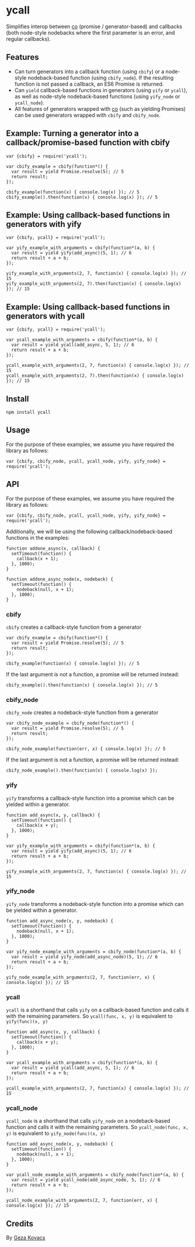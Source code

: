 # ycall

Simplifies interop between [co](https://www.npmjs.com/package/co) (promise / generator-based) and callbacks (both node-style nodebacks where the first parameter is an error, and regular callbacks).

## Features

* Can turn generators into a callback function (using `cbify`) or a node-style nodeback-based function (using `cbify_node`). If the resulting function is not passed a callback, an ES6 Promise is returned.
* Can `yield` callback-based functions in generators (using `yify` or `ycall`), as well as node-style nodeback-based functions (using `yify_node` or `ycall_node`).
* All features of generators wrapped with [co](https://www.npmjs.com/package/co) (such as yielding Promises) can be used generators wrapped with `cbify` and `cbify_node`.

## Example: Turning a generator into a callback/promise-based function with cbify

```
var {cbify} = require('ycall');

var cbify_example = cbify(function*() {
  var result = yield Promise.resolve(5); // 5
  return result;
});

cbify_example(function(x) { console.log(x) }); // 5
cbify_example().then(function(x) { console.log(x) }); // 5
```

## Example: Using callback-based functions in generators with yify

```
var {cbify, ycall} = require('ycall');

var yify_example_with_arguments = cbify(function*(a, b) {
  var result = yield yify(add_async)(5, 1); // 6
  return result + a + b;
});

yify_example_with_arguments(2, 7, function(x) { console.log(x) }); // 15
yify_example_with_arguments(2, 7).then(function(x) { console.log(x) }); // 15
```

## Example: Using callback-based functions in generators with ycall

```
var {cbify, ycall} = require('ycall');

var ycall_example_with_arguments = cbify(function*(a, b) {
  var result = yield ycall(add_async, 5, 1); // 6
  return result + a + b;
});

ycall_example_with_arguments(2, 7, function(x) { console.log(x) }); // 15
ycall_example_with_arguments(2, 7).then(function(x) { console.log(x) }); // 15
```

## Install

```
npm install ycall
```

## Usage

For the purpose of these examples, we assume you have required the library as follows:

```
var {cbify, cbify_node, ycall, ycall_node, yify, yify_node} = require('ycall');
```

## API

For the purpose of these examples, we assume you have required the library as follows:

```
var {cbify, cbify_node, ycall, ycall_node, yify, yify_node} = require('ycall');
```

Additionally, we will be using the following callback/nodeback-based functions in the examples:

```
function addone_async(x, callback) {
  setTimeout(function() {
    callback(x + 1);
  }, 1000);
}
```

```
function addone_async_node(x, nodeback) {
  setTimeout(function() {
    nodeback(null, x + 1);
  }, 1000);
}
```

### cbify

`cbify` creates a callback-style function from a generator

```
var cbify_example = cbify(function*() {
  var result = yield Promise.resolve(5); // 5
  return result;
});

cbify_example(function(x) { console.log(x) }); // 5
```

If the last argument is not a function, a promise will be returned instead:

```
cbify_example().then(function(x) { console.log(x) }); // 5
```

### cbify_node

`cbify_node` creates a nodeback-style function from a generator


```
var cbify_node_example = cbify_node(function*() {
  var result = yield Promise.resolve(5); // 5
  return result;
});

cbify_node_example(function(err, x) { console.log(x) }); // 5
```

If the last argument is not a function, a promise will be returned instead:

```
cbify_node_example().then(function(x) { console.log(x) });
```

### yify

`yify` transforms a callback-style function into a promise which can be yielded within a generator.

```
function add_async(x, y, callback) {
  setTimeout(function() {
    callback(x + y);
  }, 1000);
}

var yify_example_with_arguments = cbify(function*(a, b) {
  var result = yield yify(add_async)(5, 1); // 6
  return result + a + b;
});

yify_example_with_arguments(2, 7, function(x) { console.log(x) }); // 15
```

### yify_node

`yify_node` transforms a nodeback-style function into a promise which can be yielded within a generator.

```
function add_async_node(x, y, nodeback) {
  setTimeout(function() {
    nodeback(null, x + 1);
  }, 1000);
}

var yify_node_example_with_arguments = cbify_node(function*(a, b) {
  var result = yield yify_node(add_async_node)(5, 1); // 6
  return result + a + b;
});

yify_node_example_with_arguments(2, 7, function(err, x) { console.log(x) }); // 15
```

### ycall

`ycall` is a shorthand that calls `yify` on a callback-based function and calls it with the remaining parameters. So `ycall(func, x, y)` is equivalent to `yify(func)(x, y)`

```
function add_async(x, y, callback) {
  setTimeout(function() {
    callback(x + y);
  }, 1000);
}

var ycall_example_with_arguments = cbify(function*(a, b) {
  var result = yield ycall(add_async, 5, 1); // 6
  return result + a + b;
});

ycall_example_with_arguments(2, 7, function(x) { console.log(x) }); // 15
```

### ycall_node

`ycall_node` is a shorthand that calls `yify_node` on a nodeback-based function and calls it with the remaining parameters. So `ycall_node(func, x, y)` is equivalent to `yify_node(func)(x, y)`

```
function add_async_node(x, y, nodeback) {
  setTimeout(function() {
    nodeback(null, x + 1);
  }, 1000);
}

var ycall_node_example_with_arguments = cbify_node(function*(a, b) {
  var result = yield ycall_node(add_async_node, 5, 1); // 6
  return result + a + b;
});

ycall_node_example_with_arguments(2, 7, function(err, x) { console.log(x) }); // 15
```

## Credits

By [Geza Kovacs](https://github.com/gkovacs)
